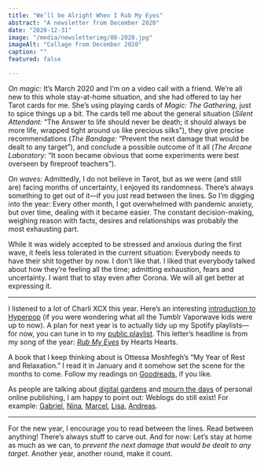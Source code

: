 ```yaml
---
title: "We’ll be Alright When I Rub My Eyes"
abstract: "A newsletter from December 2020"
date: "2020-12-31"
image: "/media/newsletterimg/08-2020.jpg"
imageAlt: "Collage from December 2020"
caption: ""
featured: false

---
```


<em>On magic:</em> It’s March 2020 and I’m on a video call with a friend. We’re all new to this whole stay-at-home situation, and she had offered to lay her Tarot cards for me. She’s using playing cards of <em>Magic: The Gathering,</em> just to spice things up a bit. The cards tell me about the general situation (<em>Silent Attendant:</em> “The Answer to life should never be death; it should always be more life, wrapped tight around us like precious silks”), they give precise recommendations (<em>The Bandage:</em> “Prevent the next damage that would be dealt to any target”), and conclude a possible outcome of it all (<em>The Arcane Laboratory:</em> “It soon became obvious that some experiments were best overseen by fireproof teachers”).

<em>On waves:</em> Admittedly, I do not believe in Tarot, but as we were (and still are) facing months of uncertainty, I enjoyed its randomness. There’s always something to get out of it—if you just read between the lines. So I’m digging into the year: Every other month, I got overwhelmed with pandemic anxiety, but over time, dealing with it became easier. The constant decision-making, weighing reason with facts, desires and relationships was probably the most exhausting part.

While it was widely accepted to be stressed and anxious during the first wave, it feels less tolerated in the current situation: Everybody needs to have their shit together by now. I don’t like that. I liked that everybody talked about how they’re feeling all the time; admitting exhaustion, fears and uncertainty. I want that to stay even after Corona. We will all get better at expressing it.

---

I listened to a lot of Charli XCX this year. Here’s an interesting <a href="https://youtu.be/ooAuteRHyD0">introduction to Hyperpop</a> (if you were wondering what all the Tumblr Vaporwave kids were up to now). A plan for next year is to actually tidy up my Spotify playlists—for now, you can tune in to my <a href="https://open.spotify.com/playlist/0jTorj2RaY71vkErDwyJh5?si=YWaWj3KRQeuJOOM6eE0P_w">public playlist</a>. This letter’s headline is from my song of the year: <a href="https://www.youtube.com/watch?v=rwwUjyxJB0Q"><em>Rub My Eyes</em></a> by Hearts Hearts.

A book that I keep thinking about is Ottessa Moshfegh’s “My Year of Rest and Relaxation.” I read it in January and it somehow set the scene for the months to come. Follow my readings on <a href="https://www.goodreads.com/user/show/108641444-christoph">Goodreads</a>, if you like.

As people are talking about <a href="https://maggieappleton.com/garden-history">digital gardens</a> and <a href="https://colly.com/articles/this-used-to-be-our-playground">mourn the days</a> of personal online publishing, I am happy to point out: Weblogs do still exist! For example: <a href="https://medium.com/@gabrielberlin">Gabriel</a>, <a href="http://www.sheepish.de/">Nina</a>, <a href="http://uarrr.org/">Marcel</a>, <a href="http://mevme.com/lizblog/">Lisa</a>, <a href="http://andreas-spiegler.de/">Andreas</a>.

---

For the new year, I encourage you to read between the lines. Read between anything! There’s always stuff to carve out. And for now: Let’s stay at home as much as we can, to <em>prevent the next damage that would be dealt to any target.</em> Another year, another round, make it count.
